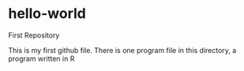 hello-world
===========

First Repository

This is my first github file.
There is one program file in this directory, a program written in R
